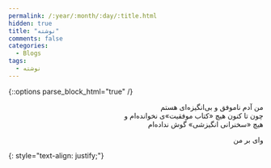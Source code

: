 ```yaml
---
permalink: /:year/:month/:day/:title.html
hidden: true
title: "نوشته"
comments: false
categories:
  - Blogs
tags:
  - نوشته
---
```


{::options parse_block_html="true" /}
<div dir='rtl' align='right'>
من آدم ناموفق و بی‌انگیزه‌ای هستم<br>
چون تا کنون هیچ «کتاب موفقیت»ی نخوانده‌ام و<br>
هیچ «سخنرانی انگیزشی» گوش نداده‌ام<br>

وای بر من
</div>
{: style="text-align: justify;"}